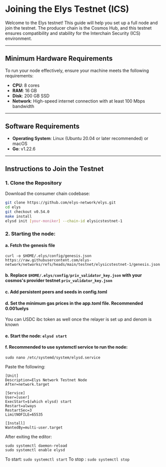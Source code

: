 # Joining the Elys Testnet (ICS)

Welcome to the Elys testnet! This guide will help you set up a full node and join the testnet. The producer chain is the Cosmos Hub, and this testnet ensures compatibility and stability for the Interchain Security (ICS) environment.

---

## Minimum Hardware Requirements

To run your node effectively, ensure your machine meets the following requirements:

- **CPU**: 8 cores
- **RAM**: 16 GB
- **Disk**: 200 GB SSD
- **Network**: High-speed internet connection with at least 100 Mbps bandwidth

---

## Software Requirements

- **Operating System**: Linux (Ubuntu 20.04 or later recommended) or macOS
- **Go**: v1.22.6

---

## Instructions to Join the Testnet

### 1. Clone the Repository

Download the consumer chain codebase:

```bash
git clone https://github.com/elys-network/elys.git
cd elys
git checkout v0.54.0
make install
elysd init [your-moniker] --chain-id elysicstestnet-1
```

### 2. Starting the node:

#### a. Fetch the genesis file
```
curl -o $HOME/.elys/config/genesis.json https://raw.githubusercontent.com/elys-network/networks/refs/heads/main/testnet/elysicstestnet-1/genesis.json
```
#### b. Replace `$HOME/.elys/config/priv_validator_key.json` with your cosmos's provider testnet `priv_validator_key.json`

#### c. Add persistent peers and seeds in config.toml

#### d. Set the minimum gas prices in the app.toml file. Recommended 0.001uelys
You can USDC ibc token as well once the relayer is set up and denom is known

#### e. Start the node: `elysd start`

#### f. Recommended to use systemctl service to run the node:

```
sudo nano /etc/systemd/system/elysd.service
```
Paste the following:

```
[Unit]
Description=Elys Network Testnet Node
After=network.target

[Service]
User=[user]
ExecStart=$(which elysd) start
Restart=always
RestartSec=3
LimitNOFILE=65535

[Install]
WantedBy=multi-user.target
```

After exiting the editor:
```
sudo systemctl daemon-reload
sudo systemctl enable elysd
```

To start: `sudo systemctl start`
To stop : `sudo systemctl stop`